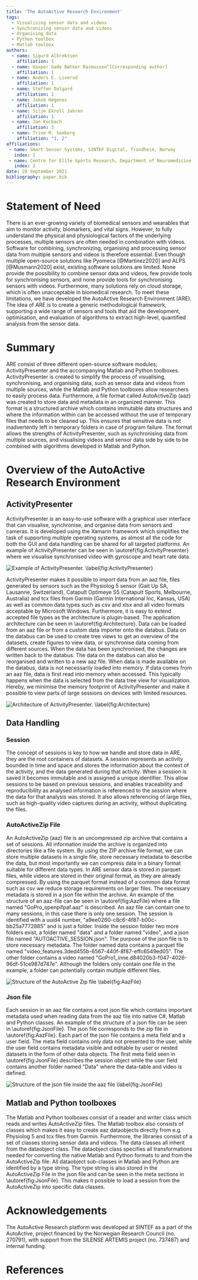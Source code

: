 ```yaml
---
title: 'The AutoActive Research Environment'
tags:
  - Visualising sensor data and videos
  - Synchronizing sensor data and videos
  - Organising data
  - Python toolbox
  - Matlab toolbox
authors:
  - name: Sigurd Albrektsen
    affiliation: 1
  - name: Kasper Gade Bøtker Rasmussen^[Corresponding author]
    affiliation: 1
  - name: Anders E. Liverud
    affiliation: 1
  - name: Steffen Dalgard
    affiliation: 1
  - name: Jakob Høgenes
    affiliation: 1
  - name: Silje Ekroll Jahren
    affiliation: 1
  - name: Jan Kocbach
    affiliation: 3
  - name: Trine M. Seeberg
    affiliation: "1, 2"
affiliations:
 - name: Smart Sensor Systems, SINTEF Digital, Trondheim, Norway
   index: 1
 - name: Centre for Elite Sports Research, Department of Neuromedicine and Movement Science, Norwegian University of Science and Technology, Trondheim, Norway 
   index: 2
date: 28 September 2021
bibliography: paper.bib
---
```


# Statement of Need

There is an ever-growing variety of biomedical sensors and wearables that aim to monitor activity, 
biomarkers, and vital signs. However, to fully understand the physical and physiological factors of 
the underlying processes, multiple sensors are often needed in combination with videos. Software for 
combining, synchronizing, organising and processing sensor data from multiple sensors and videos is 
therefore essential. Even though multiple open-source solutions like Pyomeca [@Martinez2020] and 
ALPS [@Musmann2020] exist, existing software solutions are limited. None provide the possibility to 
combine sensor data and videos, few provide tools for synchronising sensors, and none provide tools 
for synchronising sensors with videos. Furthermore, many solutions rely on cloud storage, which is 
often unacceptable in biomedical research. To meet these limitations, we have developed the AutoActive 
Research Environment (ARE). The idea of ARE is to create a generic methodological framework, 
supporting a wide range of sensors and tools that aid the development, optimisation, and evaluation of 
algorithms to extract high-level, quantified analysis from the sensor data.  


# Summary

ARE consist of three different open-source software modules; ActivityPresenter and the accompanying 
Matlab and Python toolboxes. ActivityPresenter is created to simplify the process of visualising, 
synchronising, and organising data, such as sensor data and videos from multiple sources, while the 
Matlab and Python toolboxes allow researchers to easily process data. Furthermore, a file format called 
AutoActiveZip (aaz) was created to store data and metadata in an organized manner. This format is a 
structured archive which contains immutable data structures and where the information within can be 
accessed without the use of temporary files that needs to be cleaned up. This ensures that sensitive 
data is not inadvertently left in temporary folders in case of program failure. The format allows the 
strengths of ActivityPresenter, such as synchronising data from multiple sources, and visualising 
videos and sensor data side by side to be combined with algorithms developed in Matlab and Python. 

# Overview of the AutoActive Research Environment
## ActivityPresenter

ActivityPresenter is an easy-to-use software with a graphical user interface that can visualise, 
synchronise, and organise data from sensors and cameras. It is developed using the Xamarin framework 
which simplifies the task of supporting multiple operating systems, as almost all the code for both the 
GUI and data handling can be shared for all targeted platforms. An example of ActivityPresenter can be 
seen in \autoref{fig:ActivityPresenter} where we visualise synchronised video with gyroscope and heart 
rate data. 

![Example of ActivityPresenter. \label{fig:ActivityPresenter}](figures/ActivityPresenter.PNG)

ActivityPresenter makes it possible to import data from an aaz file, files generated by sensors such as 
the Physiolog 5 sensor (Gait Up SA, Lausanne, Switzerland), Catapult Optimeye S5 
(Catapult Sports, Melbourne, Australia) and tcx files from Garmin (Garmin International Inc, Kansas, USA) 
as well as common data types such as csv and xlsx and all video formats acceptable 
by Microsoft Windows. Furthermore, it is easy to extend accepted file types as the architecture is 
plugin-based. The application architecture can be seen in \autoref{fig:Architecture}. Data can be loaded from an aaz file 
or from a custom data importer onto the databus. Data on the databus can be used to create tree views 
to get an overview of the datasets, create figures to view data, or synchronise data coming from 
different sources. When the data has been synchronised, the changes are written back to the databus. 
The data on the databus can also be reorganised and written to a new aaz file. When data is made 
available on the databus, data is not necessarily loaded into memory. If data comes from an aaz file, 
data is first read into memory when accessed. This typically happens when the data is selected from 
the data tree view for visualization. Hereby, we minimise the memory footprint of ActivityPresenter 
and make it possible to view parts of large sessions on devices with limited resources. 

![Architecture of ActivityPresenter. \label{fig:Architecture}](figures/Architecture.PNG)

## Data Handling
### Session 

The concept of sessions is key to how we handle and store data in ARE, they are the root containers of 
datasets. A session represents an activity bounded in time and space and stores the information about 
the context of the activity, and the data generated during that activity. When a session is saved it 
becomes immutable and is assigned a unique identifier. This allow sessions to be based on previous 
sessions, and enables traceability and reproducibility as analysed information is referenced to the 
session where the data for that analysis was stored. It also allows referencing of large files, such as 
high-quality video captures during an activity, without duplicating the files.

### AutoActiveZip File

An AutoActiveZip (aaz) file is an uncompressed zip archive that contains a set of sessions. All 
information inside the archive is organized into directories like a file system. By using the ZIP archive 
file format, we can store multiple datasets in a single file, store necessary metadata to describe the 
data, but most importantly we can compress data in a binary format suitable for different data types. In 
ARE sensor data is stored in parquet files, while videos are stored in their original format, as they are 
already compressed. By using the parquet format instead of a common data format such as csv we reduce 
storage requirements on larger files. The necessary metadata is stored in a json file within the archive. 
An example of the structure of an aaz-file can be seen in \autoref{fig:AazFile} where a file named "GoPro\_openpifpaf.aaz" 
is described. An aaz file can contain one to many sessions, in this case there is only one session. The 
session is identified with a uuid4 number, "a9ee0260-c8c6-4f87-b00c-bb25a7772885" and is just a folder. 
Inside the session folder two more folders exist, a folder named "data" and a folder named "video", and a 
json file named "AUTOACTIVE\_SESSION.json". The purpose of the json file is to store necessary metadata. The 
folder named data contains a parquet file named "video\_features.3ded455b-6567-440f-8f87-effc6549ed05". The 
other folder contains a video named "GoPro1\_inne.d84020b3-f047-4026-96df-51ce987d747e". Although the folders 
only contain one file in the example, a folder can potentially contain multiple different files. 

![Structure of the AutoActive Zip file \label{fig:AazFile}](figures/AazFile.PNG)

### Json file

Each session in an aaz file contains a root json file which contains important metadata used when reading 
data from the aaz file into native C#, Matlab and Python classes. An example of the structure of a json 
file can be seen in \autoref{fig:JsonFile}. The json file corresponds to the zip file in \autoref{fig:AazFile}. 
Each part of the json file contains a meta field and a user field. The meta field contains only data not 
presented to the user, while the user field contains metadata visible and editable by user or nested datasets in the form 
of other data objects. The first meta field seen in \autoref{fig:JsonFile} describes the session object while the user 
field contains another folder named "Data" where the data-table and video is defined. 

![Structure of the json file inside the aaz file \label{fig:JsonFile}](figures/JsonFile.PNG)

## Matlab and Python toolboxes

The Matlab and Python toolboxes consist of a reader and writer class which reads and writes AutoActiveZip 
files. The Matlab toolbox also consists of classes which makes it easy to create aaz dataobjects directly 
from e.g. Physiolog 5 and tcx files from Garmin. Furthermore, the libraries consist of a set of classes storing 
sensor data and videos. The data classes all inherit from the dataobject class. The dataobject class specifies 
all transformations needed for converting the native Matlab and Python formats to and from the AutoActiveZip 
file. All dataobject sub-classes in Matlab and Python are identified by a type string. The type string is also 
stored in the AutoActiveZip File in the json file and can be seen in the meta sections in \autoref{fig:JsonFile}. This makes 
it possible to load a session from the AutoActiveZip into specific data classes.

# Acknowledgements

The AutoActive Research platform was developed at SINTEF as a part of the AutoActive, project financed by the 
Norwegian Research Council (no. 270791), with support from the SILENSE ARTEMIS project (no. 737487) and 
internal funding.

# References
